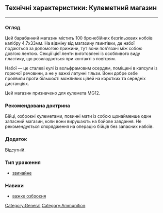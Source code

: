 ## Технічні характеристики: Кулеметний магазин

------------------------------------------------------------------------

### Огляд

Цей барабанний магазин містить 100 бронебійних безгільзових нобоїв
калібру 4,7x33мм. На відміну від магазину гвинтівки, де набої подаються
за допомогою прижини, тут вони пов'язані між собою довгою лентою. Секції
цієї ленти виготовлені із особливого виду пластику, що розкладається при
контакті з повітрям.

Набої — це сталеві кулі із вольфрамовим осердям, поміщені в капсули із
горючої речовини, а не у важкі латунні гільзи. Вони добре себе проявили
проти більшості можливих цілей на коротких та середніх дистанціях.

Цей магазин призначено для кулемета MG12.

### Рекомендована доктрина

Бійці, озброєні кулеметами, повинні мати із собою щонайменше один
запасний магазин, коли вони вирушають на бойове завдання. Не
рекомендується спорядження на операцію бійців без запасних набоїв.

### Додаток

Відсутній.

### Тип ураження

- [звичайне](Ураження/звичайне "wikilink")

### Навики

- [важке озброєня](Навики/важке "wikilink")

[Category:General](Category:General "wikilink")
[Category:Ammunition](Category:Ammunition "wikilink")